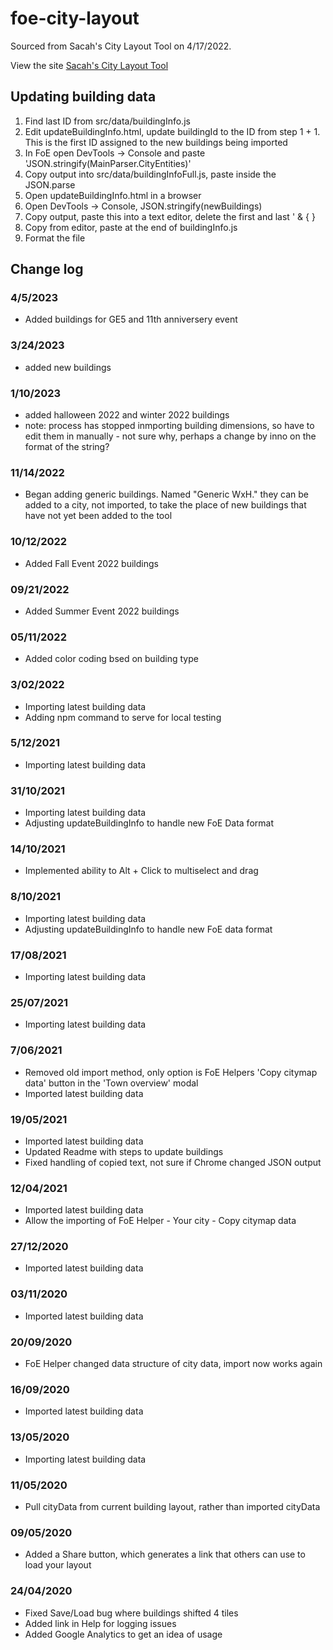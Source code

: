# foe-city-layout

Sourced from Sacah's City Layout Tool on 4/17/2022.

View the site [Sacah's City Layout Tool](https://sacah.github.io/foe-city-layout/)

## Updating building data
1. Find last ID from src/data/buildingInfo.js
2. Edit updateBuildingInfo.html, update buildingId to the ID from step 1 + 1. This is the first ID assigned to the new buildings being imported
3. In FoE open DevTools -> Console and paste 'JSON.stringify(MainParser.CityEntities)'
4. Copy output into src/data/buildingInfoFull.js, paste inside the JSON.parse
5. Open updateBuildingInfo.html in a browser
6. Open DevTools -> Console, JSON.stringify(newBuildings)
7. Copy output, paste this into a text editor, delete the first and last ' & { }
8. Copy from editor, paste at the end of buildingInfo.js
9. Format the file

## Change log

### 4/5/2023
* Added buildings for GE5 and 11th anniversery event

### 3/24/2023
* added new buildings

### 1/10/2023
* added halloween 2022 and winter 2022 buildings
* note: process has stopped inmporting building dimensions, so have to edit them in manually - not sure why, perhaps a change by inno on the format of the string?

### 11/14/2022
* Began adding generic buildings. Named "Generic WxH." they can be added to a city, not imported, to take the place of new buildings that have not yet been added to the tool

### 10/12/2022
* Added Fall Event 2022 buildings 

### 09/21/2022
* Added Summer Event 2022 buildings 

### 05/11/2022
* Added color coding bsed on building type

### 3/02/2022
* Importing latest building data
* Adding npm command to serve for local testing

### 5/12/2021
* Importing latest building data

### 31/10/2021
* Importing latest building data
* Adjusting updateBuildingInfo to handle new FoE Data format

### 14/10/2021
* Implemented ability to Alt + Click to multiselect and drag

### 8/10/2021
* Importing latest building data
* Adjusting updateBuildingInfo to handle new FoE data format

### 17/08/2021
* Importing latest building data

### 25/07/2021
* Importing latest building data

### 7/06/2021
* Removed old import method, only option is FoE Helpers 'Copy citymap data' button in the 'Town overview' modal
* Imported latest building data

### 19/05/2021
* Imported latest building data
* Updated Readme with steps to update buildings
* Fixed handling of copied text, not sure if Chrome changed JSON output

### 12/04/2021
* Imported latest building data
* Allow the importing of FoE Helper - Your city - Copy citymap data

### 27/12/2020
* Imported latest building data

### 03/11/2020
* Imported latest building data

### 20/09/2020
* FoE Helper changed data structure of city data, import now works again

### 16/09/2020
* Imported latest building data

### 13/05/2020
* Importing latest building data

### 11/05/2020
* Pull cityData from current building layout, rather than imported cityData

### 09/05/2020
* Added a Share button, which generates a link that others can use to load your layout

### 24/04/2020
* Fixed Save/Load bug where buildings shifted 4 tiles
* Added link in Help for logging issues
* Added Google Analytics to get an idea of usage